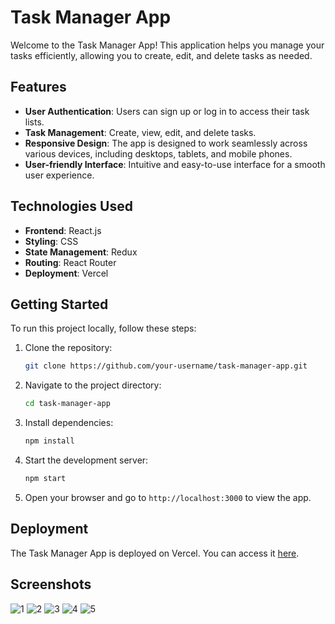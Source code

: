 # Task Manager App

Welcome to the Task Manager App! This application helps you manage your tasks efficiently, allowing you to create, edit, and delete tasks as needed.

## Features

- **User Authentication**: Users can sign up or log in to access their task lists.
- **Task Management**: Create, view, edit, and delete tasks.
- **Responsive Design**: The app is designed to work seamlessly across various devices, including desktops, tablets, and mobile phones.
- **User-friendly Interface**: Intuitive and easy-to-use interface for a smooth user experience.

## Technologies Used

- **Frontend**: React.js
- **Styling**: CSS
- **State Management**: Redux
- **Routing**: React Router
- **Deployment**: Vercel

## Getting Started

To run this project locally, follow these steps:

1. Clone the repository:

   ```bash
   git clone https://github.com/your-username/task-manager-app.git
   ```

2. Navigate to the project directory:

   ```bash
   cd task-manager-app
   ```

3. Install dependencies:

   ```bash
   npm install
   ```

4. Start the development server:

   ```bash
   npm start
   ```

5. Open your browser and go to `http://localhost:3000` to view the app.

## Deployment

The Task Manager App is deployed on Vercel. You can access it [here](https://task-manager-frontend-flame.vercel.app/).

## Screenshots

![1](https://github.com/divyam751/task-manager/assets/125983433/0355b37c-35c8-45af-9e5d-7ab20a6e5b48)
![2](https://github.com/divyam751/task-manager/assets/125983433/2afa3048-9957-4314-b467-6f412a21913e)
![3](https://github.com/divyam751/task-manager/assets/125983433/3c11c710-250e-4061-b6f5-645ba542f1b1)
![4](https://github.com/divyam751/task-manager/assets/125983433/f378eb12-2574-44d1-a729-65ac734ac077)
![5](https://github.com/divyam751/task-manager/assets/125983433/b867dd82-6542-4eb7-83c5-d6f6eef7b3da)

